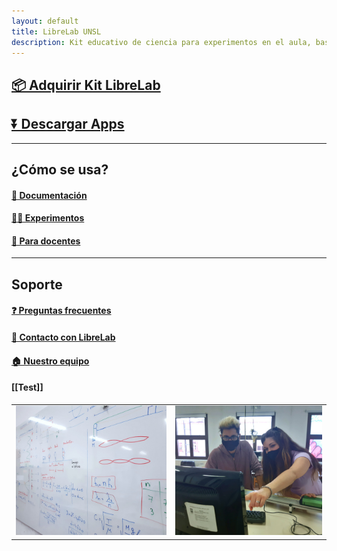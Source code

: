 ```yaml
---
layout: default
title: LibreLab UNSL
description: Kit educativo de ciencia para experimentos en el aula, basado en Arduino.
---
```


## [📦️ Adquirir Kit LibreLab](Adquirir)

## [⏬ Descargar Apps](Descargar)

---



## ¿Cómo se usa?

#### [🚀 Documentación](Documentación)

#### [🧑‍🔬 Experimentos](Experimentos)

#### [📝 Para docentes](Docentes)

---



## Soporte

#### [❓️ Preguntas frecuentes](FAQ)

#### [💬 Contacto con LibreLab](Contacto)

#### [🏠️ Nuestro equipo](Equipo)

#### [[Test]]


|           |              |
|-----------|-------------:|
|![foto1](/assets/img/foto1.jpg) | ![foto2](/assets/img/foto2.jpg) |

